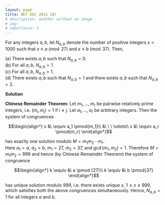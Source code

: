 ```yaml
---
layout: page
title: NET DEC 2013 (B)
# description: another without an image
# img:
# importance: 3
---
```

<!-- # **NET DEC 2013 (B):**  -->

For any integers $a, b$, let $N_{a,b}$ denote the
number of positive integers $x < 1000$ such that $x \equiv a \pmod {27}$
and $x \equiv b \pmod{37}$. Then,

(a) There exists $a,b$ such that $N_{a,b} =0$.<br>
(b) For all $a,b$, $N_{a,b} = 1$.<br>
(c) For all $a,b$, $N_{a,b} > 1$.<br>
(d) There exists $a, b$ such that $N_{a,b} =1$ and there exists $a,b$ such that $N_{a,b}=2$.<br>

**Solution**

**Chinese Remainder Theorem:** Let $m_1,\ldots,m_r$ be pairwise
relatively prime integers, i.e. $(m_i,m_j)=1$ if $i \neq j$. Let
$a_1,\ldots,a_r$ be arbitrary integers. Then the system of congruences

$$\begin{align*}
x &\ \equiv a_1 \pmod{m_1}\\
&\ \ \ \vdots\\
x &\ \equiv a_r \pmod{m_r}
\end{align*}$$

has exactly one solution modulo $M=m_1m_2\cdots m_r$.\
Here $a_1=a$, $a_2=b$, $m_1=27$, $m_2=37$, and $\gcd(m_1,m_2)=1$.
Therefore $M=m_1m_2=999$ and hence (by Chinese Remainder Theorem) the
system of congruence 

$$\begin{align*}
k \equiv &\ a \pmod {27}\\
k \equiv &\  b \pmod{37}
\end{align*}$$

has unique solution modulo $999$, i.e. there exists
unique $x$, $1 \le x \le 999$, which satisfies both the above
congruences simultaneously. Hence, $N_{a,b} = 1$ for all integers $a$
and $b$.


